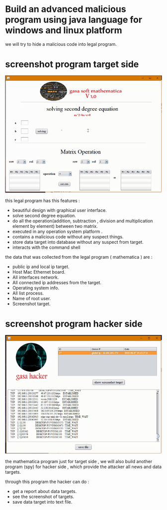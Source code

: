 # Build an advanced malicious program using java language for windows and linux platform

we will try to hide a malicious code into legal program.
# screenshot program target side
![](img2.png)

this legal program has this features :

- beautiful design with graphical user interface.
- solve second degree equation.
- do all the operation(addition, subtraction , division and multiplication element by element) between two matrix.
- executed in any operation system platform .
- contains a malicious code without any suspect things.
- store data target into database without any suspect from target.
- interacts with the command shell

the data that was collected from the legal program ( mathematica ) are :
- public ip and local ip target.
- Host Mac Ethernet board.
- All interfaces network.
- All connected ip addresses from the target.
- Operating system info.
- All list process.
- Name of root user.
- Screenshot target.

# screenshot program hacker side
![](img1.png)

the mathematica program just for target side , we will also build another program (spy) for hacker side , which provide the attacker all news and data targets.

through this program the hacker can do :
- get a report about data targets.
- see the screenshot of targets.
- save data target into text file.
